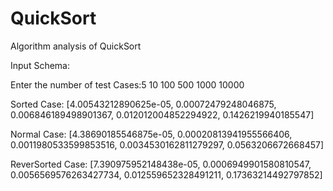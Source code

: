# QuickSort
Algorithm analysis of QuickSort



Input Schema:


Enter the number of test Cases:5
10
100
500
1000
10000


Sorted Case:  [4.00543212890625e-05, 0.00072479248046875, 0.006846189498901367, 0.012012004852294922, 0.1426219940185547]


Normal Case:  [4.38690185546875e-05, 0.00020813941955566406, 0.0011980533599853516, 0.0034530162811279297, 0.0563206672668457]


ReverSorted Case:  [7.390975952148438e-05, 0.0006949901580810547, 0.0056569576263427734, 0.012559652328491211, 0.17363214492797852]
